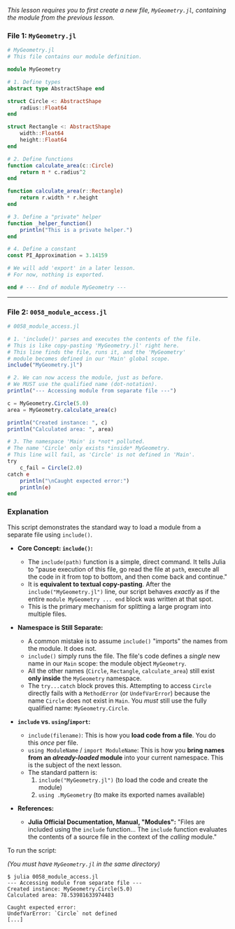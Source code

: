 *This lesson requires you to first create a new file, `MyGeometry.jl`, containing the module from the previous lesson.*

### File 1: `MyGeometry.jl`

```julia
# MyGeometry.jl
# This file contains our module definition.

module MyGeometry

# 1. Define types
abstract type AbstractShape end

struct Circle <: AbstractShape
    radius::Float64
end

struct Rectangle <: AbstractShape
    width::Float64
    height::Float64
end

# 2. Define functions
function calculate_area(c::Circle)
    return π * c.radius^2
end

function calculate_area(r::Rectangle)
    return r.width * r.height
end

# 3. Define a "private" helper
function _helper_function()
    println("This is a private helper.")
end

# 4. Define a constant
const PI_Approximation = 3.14159

# We will add 'export' in a later lesson.
# For now, nothing is exported.

end # --- End of module MyGeometry ---
```

-----

### File 2: `0058_module_access.jl`

```julia
# 0058_module_access.jl

# 1. 'include()' parses and executes the contents of the file.
# This is like copy-pasting 'MyGeometry.jl' right here.
# This line finds the file, runs it, and the 'MyGeometry'
# module becomes defined in our 'Main' global scope.
include("MyGeometry.jl")

# 2. We can now access the module, just as before.
# We MUST use the qualified name (dot-notation).
println("--- Accessing module from separate file ---")

c = MyGeometry.Circle(5.0)
area = MyGeometry.calculate_area(c)

println("Created instance: ", c)
println("Calculated area: ", area)

# 3. The namespace 'Main' is *not* polluted.
# The name 'Circle' only exists *inside* MyGeometry.
# This line will fail, as 'Circle' is not defined in 'Main'.
try
    c_fail = Circle(2.0)
catch e
    println("\nCaught expected error:")
    println(e)
end
```

### Explanation

This script demonstrates the standard way to load a module from a separate file using `include()`.

  * **Core Concept: `include()`:**

      * The `include(path)` function is a simple, direct command. It tells Julia to "pause execution of this file, go read the file at `path`, execute all the code in it from top to bottom, and then come back and continue."
      * It is **equivalent to textual copy-pasting**. After the `include("MyGeometry.jl")` line, our script behaves *exactly* as if the entire `module MyGeometry ... end` block was written at that spot.
      * This is the primary mechanism for splitting a large program into multiple files.

  * **Namespace is Still Separate:**

      * A common mistake is to assume `include()` "imports" the names from the module. It does not.
      * `include()` simply runs the file. The file's code defines a *single* new name in our `Main` scope: the module object `MyGeometry`.
      * All the other names (`Circle`, `Rectangle`, `calculate_area`) still exist **only inside** the `MyGeometry` namespace.
      * The `try...catch` block proves this. Attempting to access `Circle` directly fails with a `MethodError` (or `UndefVarError`) because the name `Circle` does not exist in `Main`. You *must* still use the fully qualified name: `MyGeometry.Circle`.

  * **`include` vs. `using`/`import`:**

      * `include(filename)`: This is how you **load code from a file**. You do this *once* per file.
      * `using ModuleName` / `import ModuleName`: This is how you **bring names from an *already-loaded* module** into your current namespace. This is the subject of the next lesson.
      * The standard pattern is:
        1.  `include("MyGeometry.jl")` (to load the code and create the module)
        2.  `using .MyGeometry` (to make its exported names available)

  * **References:**

      * **Julia Official Documentation, Manual, "Modules":** "Files are included using the `include` function... The `include` function evaluates the contents of a source file in the context of the *calling* module."

To run the script:

*(You must have `MyGeometry.jl` in the same directory)*

```shell
$ julia 0058_module_access.jl
--- Accessing module from separate file ---
Created instance: MyGeometry.Circle(5.0)
Calculated area: 78.53981633974483

Caught expected error:
UndefVarError: `Circle` not defined
[...]
```